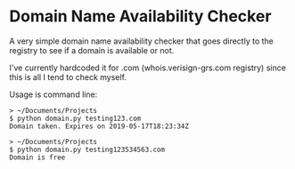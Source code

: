 # Domain Name Availability Checker

A very simple domain name availability checker that goes directly to the registry to see if a domain is available or not.

I've currently hardcoded it for .com (whois.verisign-grs.com registry) since this is all I tend to check myself.

Usage is command line:

```
> ~/Documents/Projects
$ python domain.py testing123.com
Domain taken. Expires on 2019-05-17T18:23:34Z
```

```
> ~/Documents/Projects
$ python domain.py testing123534563.com
Domain is free
```
